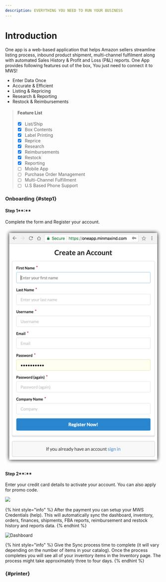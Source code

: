 ```yaml
---
description: EVERYTHING YOU NEED TO RUN YOUR BUSINESS
---
```


# Introduction

One app is a web-based application that helps Amazon sellers streamline listing process, inbound product shipment, multi-channel fulfilment along with automated Sales History & Profit and Loss \(P&L\) reports. One App provides following features out of the box, You just need to connect it to MWS!

* Enter Data Once
* Accurate & Efficient
* Listing & Repricing
* Research & Reporting
* Restock & Reimbursements

> #### **Feature List**
>
> * [x] List/Ship
> * [x] Box Contents
> * [x] Label Printing
> * [x] Reprice
> * [x] Research
> * [x] Reimbursements
> * [x] Restock
> * [x] Reporting
> * [ ] Mobile App
> * [ ] Purchase Order Management
> * [ ] Multi-Channel Fulfillment
> * [ ] U.S Based Phone Support



### Onboarding {#step1}

#### Step 1**:**

Complete the form and Register your account.

![Signup Form](.gitbook/assets/signup%20%281%29.png)

#### Step 2**:**

Enter your credit card details to activate your account. You can also apply for promo code.

![](https://lh3.googleusercontent.com/-CenTovIVYIBzqJPTPrKOo2Xu8XjYRAS2WdVuOVA76pNSTjJqOTUSwjEsG7JSJ-S6CQqGEgnkhuH6PeWbNob8Q01S-Hkyik5UsTCZs4GZ37MnuIw7RYj3kAfK6hYN9PUADs2wlhV)

{% hint style="info" %}
After the payment you can setup your MWS Credentials \(help\). This will automatically sync the dashboard, inventory, orders, finances, shipments, FBA reports, reimbursement and restock history and reports data.
{% endhint %}

![Dashboard](https://lh4.googleusercontent.com/slL04rX1OmAzSgITQSQCqrj2EIr5OO-09JeXFqi9CkKTN2vWiMN2TbNR26Ma-X0oHlK6XqJIEx3wmDYJ4pTy4krC7-RC84H7u8acjaH_MqO_CJnhNyXJ78Sp6O6LWlmMlQI2c1tq)

{% hint style="info" %}
Give the Sync process time to complete \(it will vary depending on the number of items in your catalog\). Once the process completes you will see all of your inventory items in the Inventory page. The process might take approximately three to four days.
{% endhint %}

###  {#printer}

